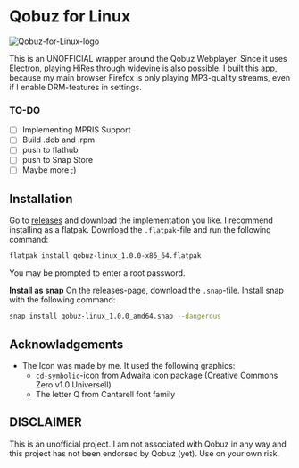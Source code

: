 # Qobuz for Linux
![Qobuz-for-Linux-logo](https://raw.githubusercontent.com/mattipunkt/qobuz-linux/a1c4e8fddd63a4b899955c36aa9c55c75020d73c/build/icons/128x128.png)

This is an UNOFFICIAL wrapper around the Qobuz Webplayer. Since it uses Electron, playing HiRes through widevine is also possible.
I built this app, because my main browser Firefox is only playing MP3-quality streams, even if I enable DRM-features in settings.

### TO-DO
- [ ] Implementing MPRIS Support
- [ ] Build .deb and .rpm
- [ ] push to flathub
- [ ] push to Snap Store
- [ ] Maybe more ;)

## Installation
Go to [releases](https://github.com/mukkematti/qobuz-linux/releases) and download the implementation you like.
I recommend installing as a flatpak. Download the `.flatpak`-file and run the following command:
```bash
flatpak install qobuz-linux_1.0.0-x86_64.flatpak
```
You may be prompted to enter a root password.

**Install as snap**
On the releases-page, download the `.snap`-file. Install snap with the following command:
```bash
snap install qobuz-linux_1.0.0_amd64.snap --dangerous
```



## Acknowladgements
- The Icon was made by me. It used the following graphics:
    - `cd-symbolic`-icon from Adwaita icon package (Creative Commons Zero v1.0 Universell)
    - The letter Q from Cantarell font family


## DISCLAIMER
This is an unofficial project. I am not associated with Qobuz in any way and this project has not been endorsed by Qobuz (yet).
Use on your own risk.